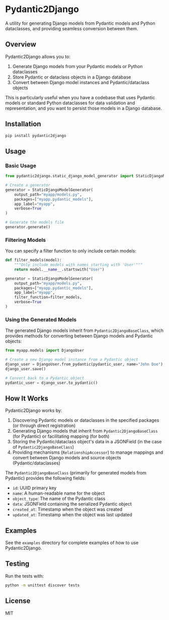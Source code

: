 # Pydantic2Django

A utility for generating Django models from Pydantic models and Python dataclasses, and providing seamless conversion between them.

## Overview

Pydantic2Django allows you to:

1. Generate Django models from your Pydantic models or Python dataclasses
2. Store Pydantic or dataclass objects in a Django database
3. Convert between Django model instances and Pydantic/dataclass objects

This is particularly useful when you have a codebase that uses Pydantic models or standard Python dataclasses for data validation and representation, and you want to persist those models in a Django database.

## Installation

```bash
pip install pydantic2django
```

## Usage

### Basic Usage

```python
from pydantic2django.static_django_model_generator import StaticDjangoModelGenerator

# Create a generator
generator = StaticDjangoModelGenerator(
    output_path="myapp/models.py",
    packages=["myapp.pydantic_models"],
    app_label="myapp",
    verbose=True
)

# Generate the models file
generator.generate()
```

### Filtering Models

You can specify a filter function to only include certain models:

```python
def filter_models(model):
    """Only include models with names starting with 'User'"""
    return model.__name__.startswith("User")

generator = StaticDjangoModelGenerator(
    output_path="myapp/models.py",
    packages=["myapp.pydantic_models"],
    app_label="myapp",
    filter_function=filter_models,
    verbose=True
)
```

### Using the Generated Models

The generated Django models inherit from `Pydantic2DjangoBaseClass`, which provides methods for converting between Django models and Pydantic objects:

```python
from myapp.models import DjangoUser

# Create a new Django model instance from a Pydantic object
django_user = DjangoUser.from_pydantic(pydantic_user, name="John Doe")
django_user.save()

# Convert back to a Pydantic object
pydantic_user = django_user.to_pydantic()
```

## How It Works

Pydantic2Django works by:

1. Discovering Pydantic models or dataclasses in the specified packages (or through direct registration)
2. Generating Django models that inherit from `Pydantic2DjangoBaseClass` (for Pydantic) or facilitating mapping (for both)
3. Storing the Pydantic/dataclass object's data in a JSONField (in the case of `Pydantic2DjangoBaseClass`)
4. Providing mechanisms (`RelationshipAccessor`) to manage mappings and convert between Django models and source objects (Pydantic/dataclasses)

The `Pydantic2DjangoBaseClass` (primarily for generated models from Pydantic) provides the following fields:

- `id`: UUID primary key
- `name`: A human-readable name for the object
- `object_type`: The name of the Pydantic class
- `data`: JSONField containing the serialized Pydantic object
- `created_at`: Timestamp when the object was created
- `updated_at`: Timestamp when the object was last updated

## Examples

See the `examples` directory for complete examples of how to use Pydantic2Django.

## Testing

Run the tests with:

```bash
python -m unittest discover tests
```

## License

MIT
